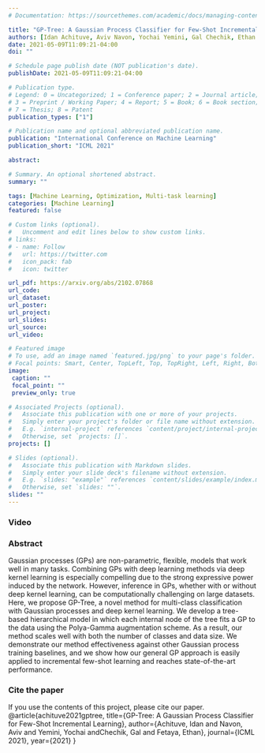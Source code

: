 ```yaml
---
# Documentation: https://sourcethemes.com/academic/docs/managing-content/

title: "GP-Tree: A Gaussian Process Classifier for Few-Shot Incremental Learning"
authors: [Idan Achituve, Aviv Navon, Yochai Yemini, Gal Chechik, Ethan Fetaya]
date: 2021-05-09T11:09:21-04:00
doi: ""

# Schedule page publish date (NOT publication's date).
publishDate: 2021-05-09T11:09:21-04:00

# Publication type.
# Legend: 0 = Uncategorized; 1 = Conference paper; 2 = Journal article;
# 3 = Preprint / Working Paper; 4 = Report; 5 = Book; 6 = Book section;
# 7 = Thesis; 8 = Patent
publication_types: ["1"]

# Publication name and optional abbreviated publication name.
publication: "International Conference on Machine Learning"
publication_short: "ICML 2021"

abstract: 

# Summary. An optional shortened abstract.
summary: ""

tags: [Machine Learning, Optimization, Multi-task learning]
categories: [Machine Learning]
featured: false

# Custom links (optional).
#   Uncomment and edit lines below to show custom links.
# links:
# - name: Follow
#   url: https://twitter.com
#   icon_pack: fab
#   icon: twitter

url_pdf: https://arxiv.org/abs/2102.07868
url_code: 
url_dataset: 
url_poster:
url_project:
url_slides:
url_source:
url_video: 

# Featured image
# To use, add an image named `featured.jpg/png` to your page's folder.
# Focal points: Smart, Center, TopLeft, Top, TopRight, Left, Right, BottomLeft, Bottom, BottomRight.
image:
 caption: ""
 focal_point: ""
 preview_only: true

# Associated Projects (optional).
#   Associate this publication with one or more of your projects.
#   Simply enter your project's folder or file name without extension.
#   E.g. `internal-project` references `content/project/internal-project/index.md`.
#   Otherwise, set `projects: []`.
projects: []

# Slides (optional).
#   Associate this publication with Markdown slides.
#   Simply enter your slide deck's filename without extension.
#   E.g. `slides: "example"` references `content/slides/example/index.md`.
#   Otherwise, set `slides: ""`.
slides: ""
---
```


### Video

### Abstract
Gaussian processes (GPs) are non-parametric, flexible, models that
work well in many tasks.  Combining GPs with deep learning methods via
deep kernel learning is especially compelling due to the strong
expressive power induced by the network. However, inference in GPs,
whether with or without deep kernel learning, can be computationally
challenging on large datasets. Here, we propose GP-Tree, a novel
method for multi-class classification with Gaussian processes and deep
kernel learning. We develop a tree-based hierarchical model in which
each internal node of the tree fits a GP to the data using the
Polya-Gamma augmentation scheme. As a result, our method scales well
with both the number of classes and data size. We demonstrate our
method effectiveness against other Gaussian process training
baselines, and we show how our general GP approach is easily applied
to incremental few-shot learning and reaches state-of-the-art
performance.
    
### Cite the paper
If you use the contents of this project, please cite our paper.
@article{achituve2021gptree,
      title={GP-Tree: A Gaussian Process Classifier for Few-Shot Incremental Learning},
      author={Achituve, Idan and Navon, Aviv and Yemini, Yochai andChechik, Gal and Fetaya, Ethan},
      journal={ICML 2021},
      year={2021}
    }

